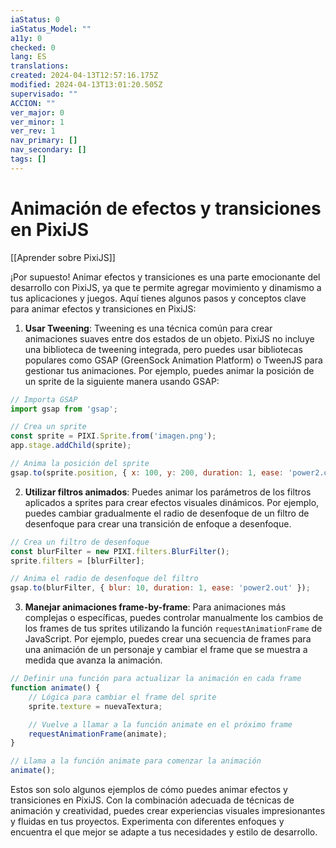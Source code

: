 ```yaml
---
iaStatus: 0
iaStatus_Model: ""
a11y: 0
checked: 0
lang: ES
translations: 
created: 2024-04-13T12:57:16.175Z
modified: 2024-04-13T13:01:20.505Z
supervisado: ""
ACCION: ""
ver_major: 0
ver_minor: 1
ver_rev: 1
nav_primary: []
nav_secondary: []
tags: []
---
```

# Animación de efectos y transiciones en PixiJS

[[Aprender sobre PixiJS]]

¡Por supuesto! Animar efectos y transiciones es una parte emocionante del desarrollo con PixiJS, ya que te permite agregar movimiento y dinamismo a tus aplicaciones y juegos. Aquí tienes algunos pasos y conceptos clave para animar efectos y transiciones en PixiJS:

1. **Usar Tweening**: Tweening es una técnica común para crear animaciones suaves entre dos estados de un objeto. PixiJS no incluye una biblioteca de tweening integrada, pero puedes usar bibliotecas populares como GSAP (GreenSock Animation Platform) o TweenJS para gestionar tus animaciones. Por ejemplo, puedes animar la posición de un sprite de la siguiente manera usando GSAP:

```javascript
// Importa GSAP
import gsap from 'gsap';

// Crea un sprite
const sprite = PIXI.Sprite.from('imagen.png');
app.stage.addChild(sprite);

// Anima la posición del sprite
gsap.to(sprite.position, { x: 100, y: 200, duration: 1, ease: 'power2.out' });
```

2. **Utilizar filtros animados**: Puedes animar los parámetros de los filtros aplicados a sprites para crear efectos visuales dinámicos. Por ejemplo, puedes cambiar gradualmente el radio de desenfoque de un filtro de desenfoque para crear una transición de enfoque a desenfoque.

```javascript
// Crea un filtro de desenfoque
const blurFilter = new PIXI.filters.BlurFilter();
sprite.filters = [blurFilter];

// Anima el radio de desenfoque del filtro
gsap.to(blurFilter, { blur: 10, duration: 1, ease: 'power2.out' });
```

3. **Manejar animaciones frame-by-frame**: Para animaciones más complejas o específicas, puedes controlar manualmente los cambios de los frames de tus sprites utilizando la función `requestAnimationFrame` de JavaScript. Por ejemplo, puedes crear una secuencia de frames para una animación de un personaje y cambiar el frame que se muestra a medida que avanza la animación.

```javascript
// Definir una función para actualizar la animación en cada frame
function animate() {
    // Lógica para cambiar el frame del sprite
    sprite.texture = nuevaTextura;

    // Vuelve a llamar a la función animate en el próximo frame
    requestAnimationFrame(animate);
}

// Llama a la función animate para comenzar la animación
animate();
```

Estos son solo algunos ejemplos de cómo puedes animar efectos y transiciones en PixiJS. Con la combinación adecuada de técnicas de animación y creatividad, puedes crear experiencias visuales impresionantes y fluidas en tus proyectos. Experimenta con diferentes enfoques y encuentra el que mejor se adapte a tus necesidades y estilo de desarrollo.